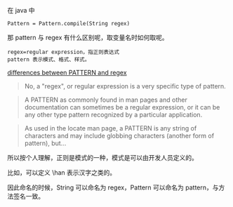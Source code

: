 在 java 中

    Pattern = Pattern.compile(String regex)

那 pattern 与 regex 有什么区别呢，取变量名时如何取呢。

    regex=regular expression，指正则表达式
    pattern 表示模式、格式、样式。
    
[differences between PATTERN and regex](https://www.linuxquestions.org/questions/linux-newbie-8/differences-between-pattern-and-regex-4175574095/)

> No, a "regex", or regular expression is a very specific type of pattern.

> A PATTERN as commonly found in man pages and other documentation can sometimes be a regular expression, or it can be any other type pattern recognized by a particular application.

> As used in the locate man page, a PATTERN is any string of characters and may include globbing characters (another form of pattern), but...


所以按个人理解，正则是模式的一种，模式是可以由开发人员定义的。

比如，可以定义 \han 表示汉字之类的。

因此命名的时候，String 可以命名为 regex，Pattern 可以命名为 pattern，与方法签名一致。